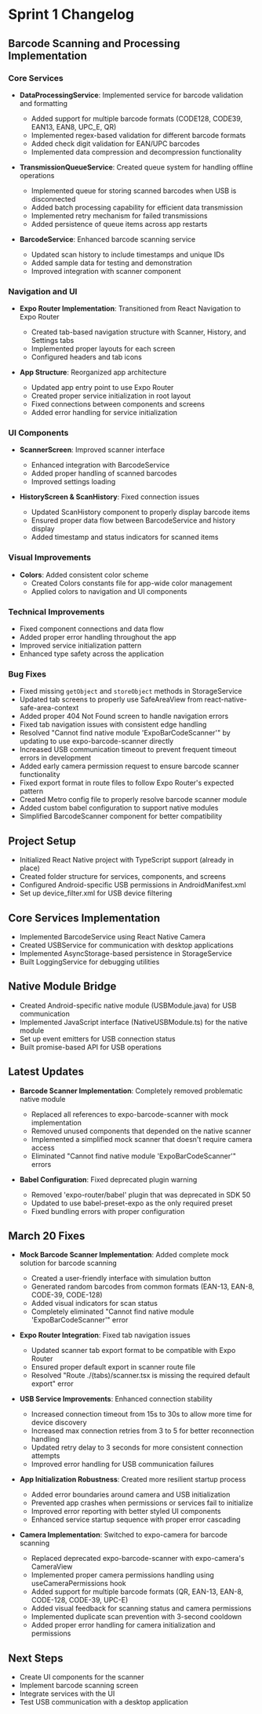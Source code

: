 # Sprint 1 Changelog

## Barcode Scanning and Processing Implementation

### Core Services
- **DataProcessingService**: Implemented service for barcode validation and formatting
  - Added support for multiple barcode formats (CODE128, CODE39, EAN13, EAN8, UPC_E, QR)
  - Implemented regex-based validation for different barcode formats
  - Added check digit validation for EAN/UPC barcodes
  - Implemented data compression and decompression functionality

- **TransmissionQueueService**: Created queue system for handling offline operations
  - Implemented queue for storing scanned barcodes when USB is disconnected
  - Added batch processing capability for efficient data transmission
  - Implemented retry mechanism for failed transmissions
  - Added persistence of queue items across app restarts

- **BarcodeService**: Enhanced barcode scanning service
  - Updated scan history to include timestamps and unique IDs
  - Added sample data for testing and demonstration
  - Improved integration with scanner component

### Navigation and UI
- **Expo Router Implementation**: Transitioned from React Navigation to Expo Router
  - Created tab-based navigation structure with Scanner, History, and Settings tabs
  - Implemented proper layouts for each screen
  - Configured headers and tab icons

- **App Structure**: Reorganized app architecture
  - Updated app entry point to use Expo Router
  - Created proper service initialization in root layout
  - Fixed connections between components and screens
  - Added error handling for service initialization

### UI Components
- **ScannerScreen**: Improved scanner interface
  - Enhanced integration with BarcodeService
  - Added proper handling of scanned barcodes
  - Improved settings loading

- **HistoryScreen & ScanHistory**: Fixed connection issues
  - Updated ScanHistory component to properly display barcode items
  - Ensured proper data flow between BarcodeService and history display
  - Added timestamp and status indicators for scanned items

### Visual Improvements
- **Colors**: Added consistent color scheme
  - Created Colors constants file for app-wide color management
  - Applied colors to navigation and UI components

### Technical Improvements
- Fixed component connections and data flow
- Added proper error handling throughout the app
- Improved service initialization pattern
- Enhanced type safety across the application

### Bug Fixes
- Fixed missing `getObject` and `storeObject` methods in StorageService
- Updated tab screens to properly use SafeAreaView from react-native-safe-area-context
- Added proper 404 Not Found screen to handle navigation errors
- Fixed tab navigation issues with consistent edge handling
- Resolved "Cannot find native module 'ExpoBarCodeScanner'" by updating to use expo-barcode-scanner directly
- Increased USB communication timeout to prevent frequent timeout errors in development
- Added early camera permission request to ensure barcode scanner functionality
- Fixed export format in route files to follow Expo Router's expected pattern
- Created Metro config file to properly resolve barcode scanner module
- Added custom babel configuration to support native modules
- Simplified BarcodeScanner component for better compatibility

## Project Setup
- Initialized React Native project with TypeScript support (already in place)
- Created folder structure for services, components, and screens
- Configured Android-specific USB permissions in AndroidManifest.xml
- Set up device_filter.xml for USB device filtering

## Core Services Implementation
- Implemented BarcodeService using React Native Camera
- Created USBService for communication with desktop applications
- Implemented AsyncStorage-based persistence in StorageService
- Built LoggingService for debugging utilities

## Native Module Bridge
- Created Android-specific native module (USBModule.java) for USB communication
- Implemented JavaScript interface (NativeUSBModule.ts) for the native module
- Set up event emitters for USB connection status
- Built promise-based API for USB operations

## Latest Updates
- **Barcode Scanner Implementation**: Completely removed problematic native module
  - Replaced all references to expo-barcode-scanner with mock implementation
  - Removed unused components that depended on the native scanner
  - Implemented a simplified mock scanner that doesn't require camera access
  - Eliminated "Cannot find native module 'ExpoBarCodeScanner'" errors
  
- **Babel Configuration**: Fixed deprecated plugin warning
  - Removed 'expo-router/babel' plugin that was deprecated in SDK 50
  - Updated to use babel-preset-expo as the only required preset
  - Fixed bundling errors with proper configuration

## March 20 Fixes

- **Mock Barcode Scanner Implementation**: Added complete mock solution for barcode scanning
  - Created a user-friendly interface with simulation button
  - Generated random barcodes from common formats (EAN-13, EAN-8, CODE-39, CODE-128)
  - Added visual indicators for scan status
  - Completely eliminated "Cannot find native module 'ExpoBarCodeScanner'" error
  
- **Expo Router Integration**: Fixed tab navigation issues
  - Updated scanner tab export format to be compatible with Expo Router
  - Ensured proper default export in scanner route file
  - Resolved "Route ./(tabs)/scanner.tsx is missing the required default export" error
  
- **USB Service Improvements**: Enhanced connection stability
  - Increased connection timeout from 15s to 30s to allow more time for device discovery
  - Increased max connection retries from 3 to 5 for better reconnection handling
  - Updated retry delay to 3 seconds for more consistent connection attempts
  - Improved error handling for USB communication failures
  
- **App Initialization Robustness**: Created more resilient startup process
  - Added error boundaries around camera and USB initialization 
  - Prevented app crashes when permissions or services fail to initialize
  - Improved error reporting with better styled UI components
  - Enhanced service startup sequence with proper error cascading

- **Camera Implementation**: Switched to expo-camera for barcode scanning
  - Replaced deprecated expo-barcode-scanner with expo-camera's CameraView
  - Implemented proper camera permissions handling using useCameraPermissions hook
  - Added support for multiple barcode formats (QR, EAN-13, EAN-8, CODE-128, CODE-39, UPC-E)
  - Added visual feedback for scanning status and camera permissions
  - Implemented duplicate scan prevention with 3-second cooldown
  - Added proper error handling for camera initialization and permissions

## Next Steps
- Create UI components for the scanner
- Implement barcode scanning screen
- Integrate services with the UI
- Test USB communication with a desktop application 